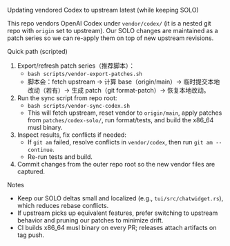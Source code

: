 Updating vendored Codex to upstream latest (while keeping SOLO)

This repo vendors OpenAI Codex under `vendor/codex/` (it is a nested git repo with `origin` set to upstream). Our SOLO changes are maintained as a patch series so we can re-apply them on top of new upstream revisions.

Quick path (scripted)
1) Export/refresh patch series（推荐脚本）：
   - `bash scripts/vendor-export-patches.sh`
   - 脚本会：fetch upstream → 计算 base（origin/main）→ 临时提交本地改动（若有）→ 生成 patch（git format-patch）→ 恢复本地改动。
2) Run the sync script from repo root:
   - `bash scripts/vendor-sync-codex.sh`
   - This will fetch upstream, reset vendor to `origin/main`, apply patches from `patches/codex-solo/`, run format/tests, and build the x86_64 musl binary.
3) Inspect results, fix conflicts if needed:
   - If `git am` failed, resolve conflicts in `vendor/codex`, then run `git am --continue`.
   - Re-run tests and build.
4) Commit changes from the outer repo root so the new vendor files are captured.

Notes
- Keep our SOLO deltas small and localized (e.g., `tui/src/chatwidget.rs`), which reduces rebase conflicts.
- If upstream picks up equivalent features, prefer switching to upstream behavior and pruning our patches to minimize drift.
- CI builds x86_64 musl binary on every PR; releases attach artifacts on tag push.

